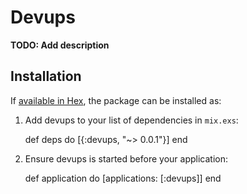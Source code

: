 # Devups

**TODO: Add description**

## Installation

If [available in Hex](https://hex.pm/docs/publish), the package can be installed as:

  1. Add devups to your list of dependencies in `mix.exs`:

        def deps do
          [{:devups, "~> 0.0.1"}]
        end

  2. Ensure devups is started before your application:

        def application do
          [applications: [:devups]]
        end

